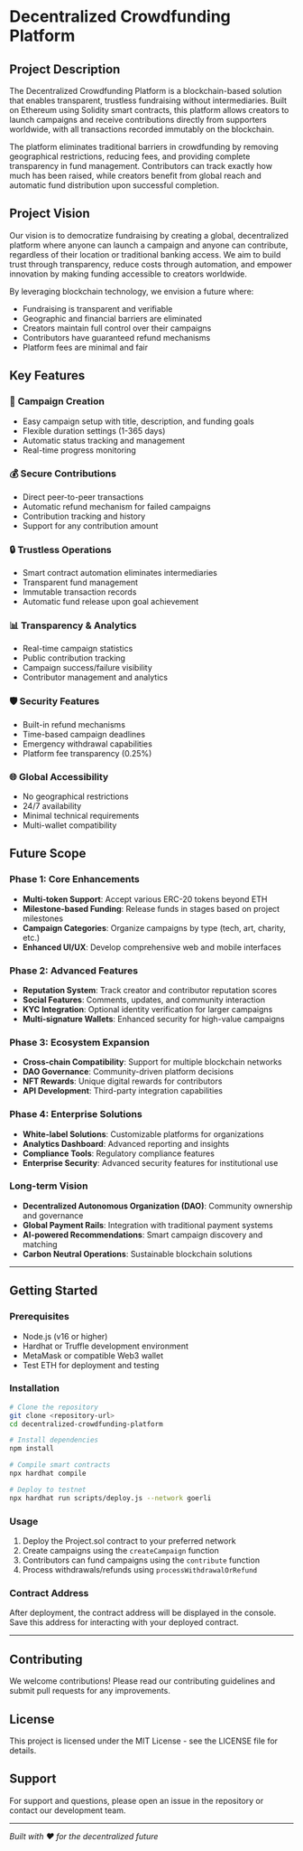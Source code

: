 # Decentralized Crowdfunding Platform

## Project Description

The Decentralized Crowdfunding Platform is a blockchain-based solution that enables transparent, trustless fundraising without intermediaries. Built on Ethereum using Solidity smart contracts, this platform allows creators to launch campaigns and receive contributions directly from supporters worldwide, with all transactions recorded immutably on the blockchain.

The platform eliminates traditional barriers in crowdfunding by removing geographical restrictions, reducing fees, and providing complete transparency in fund management. Contributors can track exactly how much has been raised, while creators benefit from global reach and automatic fund distribution upon successful completion.

## Project Vision

Our vision is to democratize fundraising by creating a global, decentralized platform where anyone can launch a campaign and anyone can contribute, regardless of their location or traditional banking access. We aim to build trust through transparency, reduce costs through automation, and empower innovation by making funding accessible to creators worldwide.

By leveraging blockchain technology, we envision a future where:
- Fundraising is transparent and verifiable
- Geographic and financial barriers are eliminated  
- Creators maintain full control over their campaigns
- Contributors have guaranteed refund mechanisms
- Platform fees are minimal and fair

## Key Features

### 🚀 **Campaign Creation**
- Easy campaign setup with title, description, and funding goals
- Flexible duration settings (1-365 days)
- Automatic status tracking and management
- Real-time progress monitoring

### 💰 **Secure Contributions**
- Direct peer-to-peer transactions
- Automatic refund mechanism for failed campaigns
- Contribution tracking and history
- Support for any contribution amount

### 🔒 **Trustless Operations**
- Smart contract automation eliminates intermediaries
- Transparent fund management
- Immutable transaction records
- Automatic fund release upon goal achievement

### 📊 **Transparency & Analytics**
- Real-time campaign statistics
- Public contribution tracking
- Campaign success/failure visibility
- Contributor management and analytics

### 🛡️ **Security Features**
- Built-in refund mechanisms
- Time-based campaign deadlines
- Emergency withdrawal capabilities
- Platform fee transparency (0.25%)

### 🌐 **Global Accessibility**
- No geographical restrictions
- 24/7 availability
- Minimal technical requirements
- Multi-wallet compatibility

## Future Scope

### Phase 1: Core Enhancements
- **Multi-token Support**: Accept various ERC-20 tokens beyond ETH
- **Milestone-based Funding**: Release funds in stages based on project milestones
- **Campaign Categories**: Organize campaigns by type (tech, art, charity, etc.)
- **Enhanced UI/UX**: Develop comprehensive web and mobile interfaces

### Phase 2: Advanced Features
- **Reputation System**: Track creator and contributor reputation scores
- **Social Features**: Comments, updates, and community interaction
- **KYC Integration**: Optional identity verification for larger campaigns
- **Multi-signature Wallets**: Enhanced security for high-value campaigns

### Phase 3: Ecosystem Expansion
- **Cross-chain Compatibility**: Support for multiple blockchain networks
- **DAO Governance**: Community-driven platform decisions
- **NFT Rewards**: Unique digital rewards for contributors
- **API Development**: Third-party integration capabilities

### Phase 4: Enterprise Solutions
- **White-label Solutions**: Customizable platforms for organizations
- **Analytics Dashboard**: Advanced reporting and insights
- **Compliance Tools**: Regulatory compliance features
- **Enterprise Security**: Advanced security features for institutional use

### Long-term Vision
- **Decentralized Autonomous Organization (DAO)**: Community ownership and governance
- **Global Payment Rails**: Integration with traditional payment systems
- **AI-powered Recommendations**: Smart campaign discovery and matching
- **Carbon Neutral Operations**: Sustainable blockchain solutions

---

## Getting Started

### Prerequisites
- Node.js (v16 or higher)
- Hardhat or Truffle development environment
- MetaMask or compatible Web3 wallet
- Test ETH for deployment and testing

### Installation
```bash
# Clone the repository
git clone <repository-url>
cd decentralized-crowdfunding-platform

# Install dependencies
npm install

# Compile smart contracts
npx hardhat compile

# Deploy to testnet
npx hardhat run scripts/deploy.js --network goerli
```

### Usage
1. Deploy the Project.sol contract to your preferred network
2. Create campaigns using the `createCampaign` function
3. Contributors can fund campaigns using the `contribute` function
4. Process withdrawals/refunds using `processWithdrawalOrRefund`

### Contract Address
After deployment, the contract address will be displayed in the console. Save this address for interacting with your deployed contract.

---

## Contributing
We welcome contributions! Please read our contributing guidelines and submit pull requests for any improvements.

## License
This project is licensed under the MIT License - see the LICENSE file for details.

## Support
For support and questions, please open an issue in the repository or contact our development team.

---

*Built with ❤️ for the decentralized future*
